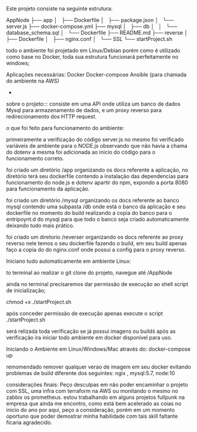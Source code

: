 Este projeto consiste na seguinte estrutura:

AppNode
├── app
│   ├── Dockerfile
│   ├── package.json
│   └── server.js
├── docker-compose.yml
├── mysql
│   ├── db
│   │   └── database_schema.sql
│   └── Dockerfile
├── README.md
├── reverse
│   ├── Dockerfile
│   ├── nginx.conf
│   └── SSL
└── startProject.sh

todo o ambiente foi projetado em Linux/Debian
porém como é utilizado como base no Docker,
toda sua estrutura funcionará perfeitamente no windows;

Aplicações necessárias:
Docker
Docker-compose
Ansible (para chamada do ambiente na AWS)

-
sobre o projeto:::
consiste em uma API onde utiliza um banco de dados Mysql para armazenamento de dados,
e um proxy reverso para redirecionamento dos HTTP request.


o que foi feito para funcionamento do ambiente:

primeiramente a verificação do código server.js
no mesmo foi verificado variáveis de ambiente para o NODE.js
observando que não havia a chama do dotenv a mesma foi adicionada
ao inicio do código para o funcionamento correto.

foi criado um diretório /app organizando os docs referente a aplicação,
no diretório terá seu dockerfile contendo a instalação das dependencias para funcionamento do node.js e dotenv apartir do npm, expondo a porta 8080 para funcionamento da aplicação.

foi criado um diretório /mysql organizando os docs referente ao banco mysql
contendo uma subpasta /db onde está o banco da aplicação e seu dockerfile
no momento do build realizando a copia do banco para o entripoynt.d do mysql
para que todo o banco seja criado automaticamente deixando tudo mais prático.

foi criado um diretorio /reverser organizando os docs referente ao proxy reverso
nele temos o seu dockerfile fazendo o build, em seu build apenas faço a copia do do nginx.conf onde possui a config para o proxy reverso. 


Iniciano tudo automaticamente em ambiente Linux:

to terminal ao realizar o git clone do projeto,
navegue até /AppNode

ainda no terminal precisaremos dar permissão de execução ao shell script de inicialização;

chmod +x ./startProject.sh

após conceder permissão de execução apenas execute o script
./startProject.sh

será relizada toda verificação se já possui imagens ou buildś
após as verificação ira iniciar todo ambiente em docker disponível para uso.

Iniciando o Ambiente em Linux/Windows/Mac
através do:
docker-compose up

remomendado remover qualquer verao de imagem em seu docker evitando problemas de build diferente dos seguintes:
ngix , mysql:5.7, node:10

considerações finais:
Peço desculpas em não poder encaminhar o projeto com SSL,
uma infra com terraform na AWS ou monitando o mesmo no zabbix os prometheus.
estou trabalhando em alguns projetos fullpunk na empresa que ainda me encontro,
como está bem acelerado as coias no inicio do ano por aqui, peço a consideração,
porém em um momento oportuno que poder demostrar minha habilidade com tais skill faltante ficaria agradecido.
